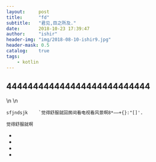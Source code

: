 ```yaml
---
layout:     post
title:      "fd"
subtitle:   "君见,目之所及."
date:       2018-10-23 17:39:47
author:     "ishir"
header-img: "img/2018-08-10-ishir9.jpg"
header-mask: 0.5
catalog:    true
tags:
    - kotlin
---
```

**<font size="5">  </font>**
<!--上标:º ¹ ² ³ ⁴⁵ ⁶ ⁷ ⁸ ⁹ ⁺ ⁻ ⁼ ⁽ ⁾ ⁿ ′ ½下标:₀ ₁ ₂ ₃ ₄ ₅ ₆ ₇ ₈ ₉ ₊ ₋ ₌ ₍ ₎
[<font size="2" color="#006666">包级函数</font>](#package)<p id = "package"></p>-->

## 444444444444444444444444444 
\n 
\n



	sfjndsjk	`觉得舒服就回房间看电视看风景啊8*——+{}:"[]'.
	
	觉得舒服就啊
	
	
	
-
-
-
-
